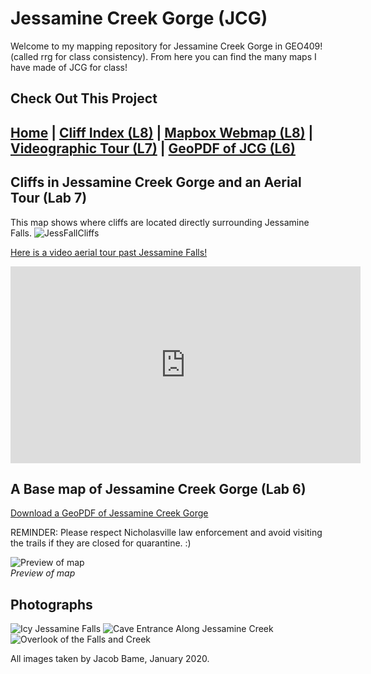 # Jessamine Creek Gorge (JCG)
Welcome to my mapping repository for Jessamine Creek Gorge in GEO409! (called rrg for class consistency). From here you can find the many maps I have made of JCG for class!
## Check Out This Project

## [Home](https://JBCurlz.github.io/rrg) | [Cliff Index (L8)](L8/index.html) | [Mapbox Webmap (L8)](L8/map.html) | [Videographic Tour (L7)](https://www.youtube.com/watch?v=C5QH-pajTf8) | [GeoPDF of JCG (L6)](basemap/jcg.pdf)


## Cliffs in Jessamine Creek Gorge and an Aerial Tour (Lab 7)

This map shows where cliffs are located directly surrounding Jessamine Falls.
![JessFallCliffs](graphics/JessFallsCliffs.jpg)

[Here is a video aerial tour past Jessamine Falls!](https://www.youtube.com/watch?v=C5QH-pajTf8)

<iframe width="560" height="315" src="https://www.youtube.com/embed/C5QH-pajTf8" frameborder="0" allow="accelerometer; autoplay; encrypted-media; gyroscope; picture-in-picture" allowfullscreen></iframe>

## A Base map of Jessamine Creek Gorge (Lab 6)
[Download a GeoPDF of Jessamine Creek Gorge](basemap/jcg.pdf)

REMINDER: Please respect Nicholasville law enforcement and avoid visiting the trails if they are closed for quarantine. :)

![Preview of map](basemap/jcg.jpg)     
*Preview of map*

## Photographs

![Icy Jessamine Falls](graphics/JessamineFalls.jpg)
![Cave Entrance Along Jessamine Creek](graphics/CaveSystem.jpg)
![Overlook of the Falls and Creek](graphics/CreekOverlook.jpg)

All images taken by Jacob Bame, January 2020.
